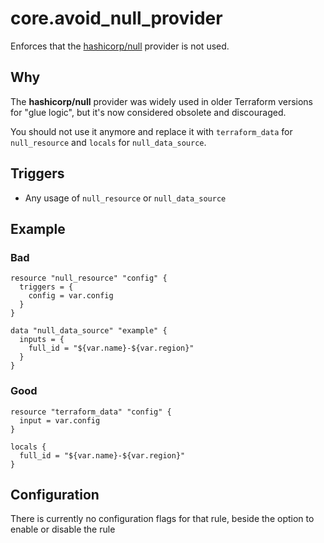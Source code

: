 # core.avoid_null_provider

Enforces that the [hashicorp/null](https://registry.terraform.io/providers/hashicorp/null/latest/docs)
 provider is not used.

## Why

The **hashicorp/null** provider was widely used in older Terraform versions for "glue logic", but it's now
considered obsolete and discouraged.

You should not use it anymore and replace it with `terraform_data` for `null_resource` and `locals` for `null_data_source`.

## Triggers

- Any usage of `null_resource` or `null_data_source`

## Example

### Bad

```hcl
resource "null_resource" "config" {
  triggers = {
    config = var.config
  }
}
```

```hcl
data "null_data_source" "example" {
  inputs = {
    full_id = "${var.name}-${var.region}"
  }
}
```

### Good

```hcl
resource "terraform_data" "config" {
  input = var.config
}

locals {
  full_id = "${var.name}-${var.region}"
}
```

## Configuration

There is currently no configuration flags for that rule, beside the option to enable or disable the rule
